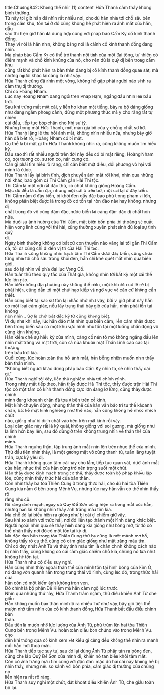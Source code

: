 title:Chương842: Không thể nhìn (1)
content:
Hứa Thanh cảm thấy không bình thường.<br>Từ nãy tới giờ hắn đã nhìn rất nhiều nơi, cho dù hắn nhìn tới chỗ sâu bên<br>trong cấm khu, tồn tại ở đó cũng không hề phát hiện ra ánh mắt của hắn, dẫu<br>sao thì hiện giờ hắn đã dung hợp cùng với pháp bảo Cấm Kỵ cổ kính thanh<br>đồng.<br>Thay vì nói là hắn nhìn, không bằng nói là chính cổ kính thanh đồng đang<br>nhìn.<br>Mà pháp bảo Cấm Kỵ có thể trở thành nội tình của một đại tông, tự nhiên có<br>điểm mạnh và chỗ kinh khủng của nó, cho nên dù là quỷ dị bên trong cấm khu<br>cũng rất khó phát hiện ra bản thân đang bị cổ kính thanh đồng quan sát, mà<br>những người khác lại càng là như vậy.<br>Hứa Thanh cũng đã nhìn một vòng, không hề gặp phải người nào sinh ra<br>cảm thụ dị thường.<br>Chỉ có Hoàng Nham.<br>Lúc này Hoàng Nham đang ngồi trên Pháp Hạm, ngẩng đầu nhìn lên bầu<br>trời.<br>Sau khi trừng mắt một cái, y liền ho khan một tiếng, bày ra bộ dáng giống<br>như đang ngắm phong cảnh, dùng một phương thức mà y cho rằng rất tự nhiên<br>cúi đầu, tiếp tục bóp chân cho Nhị sư tỷ.<br>Nhưng trong mắt Hứa Thanh, một màn giả bộ của y chồng chất sơ hở.<br>Hứa Thanh lặng lẽ thu hồi ánh mắt, không nhìn nhiều nữa, nhưng bây giờ<br>hắn đã biết rõ, Hoàng Nham có bí mật.<br>Cụ thể là bí mật gì thì Hứa Thanh không nhìn ra, cũng không muốn tìm hiểu<br>kỹ.<br>Dẫu sao thì rất nhiều người trên đời này đều có bí mật riêng, Hoàng Nham<br>có, đội trường có, sư tôn có, hắn cũng có.<br>Cần gì phải tìm hiểu rõ ràng, chỉ cần biết một điều, đối phương vô hại với<br>mình là được.<br>Hứa Thanh lấy lại bình tĩnh, dịch chuyển ánh mắt rời khỏi, nhìn qua những<br>nơi khác, bao gồm cả Thi Cấm gần Hải Thi tộc.<br>Thi Cấm là một nơi rất đặc thù, có chút không giống Hoàng Cấm.<br>Mặc dù đều là cấm địa, nhưng một cái ở trên bờ, một cái lại ở đáy biển.<br>Thi Cấm nằm ở đáy biển, bị khói đen dầy đặc bao phủ trong phạm vi lớn,<br>không phân biệt được là trong đó có tồn tại hòn đảo nào hay không, nhưng dị<br>chất trong đó vô cùng đậm đặc, nước biển lại càng đậm đặc dị chất hơn nữa.<br>Mà dưới sự ảnh hưởng của Thi Cấm, mặt biển bốn phía thi thoảng sẽ xuất<br>hiện vong linh cùng với thi hài, cũng thường xuyên phát sinh đủ loại sự tình quỷ<br>dị.<br>Ngày bình thường không có bất cứ con thuyền nào vãng lai tới gần Thi Cấm<br>cả, tối đa cũng chỉ đi đến vị trí của Hải Thi tộc.<br>Hứa Thanh cũng không nhìn hạch tâm Thi Cấm dưới đáy biển, cũng chưa<br>từng nhìn tới chỗ sâu trong khói đen, hắn chỉ khẽ quét mắt nhìn qua biên giới,<br>sau đó lại nhìn về phía đại lục Vọng Cổ.<br>Hắn tuân thủ theo quy tắc của Thất gia, không nhìn tới bất kỳ một cái thế<br>lực lớn nào.<br>Hắn biết những địa phương này không thể nhìn, một khi nhìn có lẽ sẽ bị<br>phát hiện, cũng dẫn tới một chút hạo kiếp và ngờ vực vô căn cứ không cần thiết.<br>Hắn cũng biết tại sao sư tôn lại nhắc nhở như vậy, bởi vì giờ phút này hắn<br>có một loại cảm giác, nếu lấy trạng thái bây giờ của hắn, nhìn phải tồn tại không<br>nên nhìn... Sợ là chết bất đắc kỳ tử cũng không biết.<br>Ví dụ như khi nãy, lúc hắn đảo mắt nhìn qua biển cấm, liền cảm nhận được<br>bên trong biển sâu có một khu vực hình như tồn tại một luồng chấn động vô<br>cùng kinh khủng.<br>Hắn kiềm chế sự hiếu kỳ của mình, càng cố nén tò mò không ngẩng đầu lên<br>nhìn mặt trăng và mặt trời, còn cả nửa khuôn mặt Thần Linh cao cao tại thượng<br>trên bầu trời kia.<br>Cuối cùng, lúc hoàn toàn thu hồi ánh mắt, hắn bỗng nhiên muốn nhìn thấy<br>bản thân mình.<br>"Không biết người khác dùng pháp bảo Cấm Kỵ nhìn ta, sẽ nhìn thấy cái<br>gì."<br>Hứa Thanh nghĩ tới đây, liền thử nghiệm nhìn tới chính mình.<br>Trong nháy mắt tiếp theo, hắn thấy được Hải Thi tộc, thấy được trên Hải Thi<br>tộc có một tấm cổ kính thanh đồng cực lớn đang lơ lửng, cũng thấy được chính<br>mình đang khoanh chân đả tọa ở bên trên cổ kính.<br>Mặt kính chuyển động, nhưng thân thể của hắn vẫn bảo trì tư thế khoanh<br>chân, bất kể mặt kính nghiêng như thế nào, hắn cũng không hề nhúc nhích chút<br>nào, giống như bị dính chặt vào bên trên mặt kính rồi vậy.<br>Loại cảm giác này rất là kỳ quái, không giống với soi gương, mà giống như<br>là linh hồn bay lên, sau đó dừng ở trên không trung nhìn về thân thể của chính<br>mình.<br>Hứa Thanh ngưng thần, tập trung ánh mắt nhìn lên trên nhục thể của mình.<br>Thứ đầu tiên nhìn thấy, là một gương mặt vô cùng thanh tú, tuấn lãng tuyệt<br>trần, cực kỳ yêu dị.<br>Hứa Thanh không quan tâm cái này cho lắm, tiếp tục quan sát, dưới ánh mắt<br>của hắn, nhục thể của hắn cũng trở nên trong suốt một chút.<br>Hắn thấy được kinh mạch trong cơ thể, thấy được toàn bộ pháp khiếu lập<br>lòe, cũng nhìn thấy thức hải của bản thân.<br>Còn nhìn thấy ba tòa Thiên Cung ở trong thức hải, cho dù hai tòa Thiên<br>Cung kia nằm ở bên trong Mệnh Vụ, nhưng lúc này hắn vẫn có thể nhìn thấy rõ<br>ràng như cũ.<br>Rõ ràng rành mạch, ngay cả Quỷ Đế Sơn cũng hiện ra trong mắt của hắn,<br>nhưng hắn lại không nhìn thấy ánh trăng màu tím kia.<br>Mà chỗ đó lại biểu hiện ra giống như bị cái gì chiếm giữ vậy.<br>Sau khi so sánh với thức hải, nơi đó liền tạo thành một hình dáng khác biệt.<br>Người ngoài nhìn qua sẽ thấy hình dáng kia giống như bóng mờ, từ đó có<br>thể nhận thấy nơi đó có một tồn tại kỳ dị.<br>Mà độc đan bên trong tòa Thiên Cung thứ ba cũng là một mảnh mơ hồ,<br>không thấy rõ cụ thể, cũng có cảm giác giống như mặt trăng màu tím.<br>Chỉ có duy nhất Ảnh Tử và thủy tinh màu tím là chân chính không cách nào<br>bị nhìn thấy, cũng không có cái cảm giác chiếm chỗ kia, chúng nó tựa như<br>không hề tồn tại.<br>Hứa Thanh như có điều suy nghĩ.<br>Hắn cũng nhìn thấy ngoài thân thể của mình tồn tại hình bóng của Kim Ô,<br>nó đang vờn quanh hắn trong trạng thái vô hình, cùng lúc đó, trong thức hải của<br>hắn còn có một kiếm ảnh không trọn vẹn.<br>Đó chính là bộ phận Đế Kiếm mà hắn cảm ngộ lúc trước.<br>Nhìn qua những thứ này, Hứa Thanh trầm ngâm, thử điều khiển Ảnh Tử che<br>giấu.<br>Hắn không muốn bản thân mình lộ ra nhiều thứ như vậy, bây giờ tiện thể<br>mượn nhờ tầm nhìn của cổ kính thanh đồng, Hứa Thanh bắt đầu điều chỉnh bản<br>thân.<br>Đầu tiên là mượn nhờ lực lượng của Ảnh Tử, phủ trùm lên hai tòa Thiên<br>Cung bên trong Mệnh Vụ, hoàn toàn giấu bọn chúng vào trong Mệnh Vụ, cho<br>đến khi thông qua cổ kính xem xét kiểu gì cũng đều không thể nhìn ra manh<br>mối hắn mới thoả mãn.<br>Hứa Thanh tiếp tục suy tư, sau đó lại dùng Ảnh Tử phân tán ra bóng đen,<br>cũng che lấp Quỷ Đế Sơn của mình đi, khiến nó tan biến khỏi tầm mắt.<br>Còn có ánh trăng màu tím cùng với độc đan, mặc dù hai cái này không hề bị<br>nhìn thấy, nhưng nếu so sánh với bốn phía, cảm giác dị thường của chúng nó<br>liền hiện ra rất rõ ràng.<br>Hứa Thanh suy nghĩ một chút, dứt khoát điều khiển Ảnh Tử, che giấu toàn<br>bộ lại.